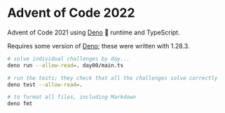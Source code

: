 # Advent of Code 2022

Advent of Code 2021 using [Deno](https://deno.land/) 🦕 runtime and TypeScript.

Requires some version of [Deno](https://deno.land/); these were written with
1.28.3.

```bash
# solve individual challenges by day...
deno run --allow-read=. day00/main.ts

# run the tests; they check that all the challenges solve correctly
deno test --allow-read=.

# to format all files, including Markdown
deno fmt
```

